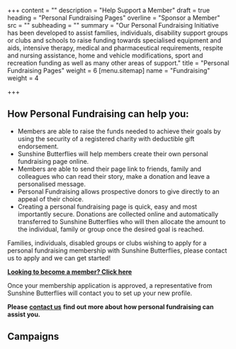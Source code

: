 +++
content = ""
description = "Help Support a Member"
draft = true
heading = "Personal Fundraising Pages"
overline = "Sponsor a Member"
src = ""
subheading = ""
summary = "Our Personal Fundraising Initiative has been developed to assist families, individuals, disability support groups or clubs and schools to raise funding towards specialised equipment and aids, intensive therapy, medical and pharmaceutical requirements, respite and nursing assistance, home and vehicle modifications, sport and recreation funding as well as many other areas of support."
title = "Personal Fundraising Pages"
weight = 6
[menu.sitemap]
name = "Fundraising"
weight = 4

+++
## How Personal Fundraising can help you:

- Members are able to raise the funds needed to achieve their goals by using the security of a registered charity with deductible gift endorsement.
- Sunshine Butterflies will help members create their own personal fundraising page online.
- Members are able to send their page link to friends, family and colleagues who can read their story, make a donation and leave a personalised message.
- Personal Fundraising allows prospective donors to give directly to an appeal of their choice.
- Creating a personal fundraising page is quick, easy and most importantly secure. Donations are collected online and automatically transferred to Sunshine Butterflies who will then allocate the amount to the individual, family or group once the desired goal is reached.

Families, individuals, disabled groups or clubs wishing to apply for a personal fundraising membership with Sunshine Butterflies, please contact us to apply and we can get started!

[**Looking to become a member? Click here**](https://www.sunshinebutterflies.com.au/become-a-member)

Once your membership application is approved, a representative from Sunshine Butterflies will contact you to set up your new profile.

**Please** [**contact us**](https://www.sunshinebutterflies.com.au/contact) **find out more about how personal fundraising can assist you.**

## Campaigns